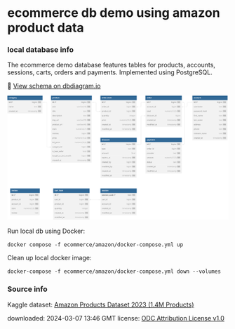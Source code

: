# ecommerce db demo using amazon product data

### local database info

The ecommerce demo database features tables for products, accounts, sessions, carts, orders and payments. Implemented using PostgreSQL.

:link: [View schema on dbdiagram.io](https://dbdiagram.io/d/ecommerce-demo-65eaf17fb1f3d4062c72cba2)

![image of postgres starting schema - generated on dbdiagram.io](./schema/ecommerce-demo-pg.svg)

Run local db using Docker:

```
docker compose -f ecommerce/amazon/docker-compose.yml up
```

Clean up local docker image:

```
docker-compose -f ecommerce/amazon/docker-compose.yml down --volumes
```


### Source info
Kaggle dataset: [Amazon Products Dataset 2023 (1.4M Products)](https://www.kaggle.com/datasets/asaniczka/amazon-products-dataset-2023-1-4m-products)

downloaded: 2024-03-07 13:46 GMT
license: [ODC Attribution License v1.0](https://opendatacommons.org/licenses/by/1-0/index.html)

